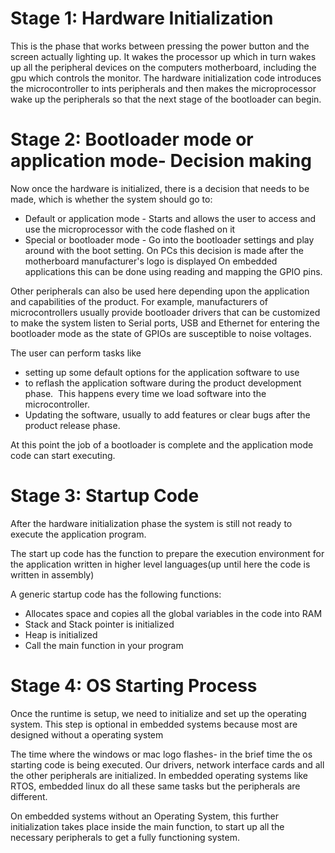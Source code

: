 
# Stage 1: Hardware Initialization

This is the phase that works between pressing the power button and the screen actually lighting up.
It wakes the processor up which in turn wakes up all the peripheral devices on the computers motherboard, including the gpu which controls the monitor. 
The hardware initialization code introduces the microcontroller to ints peripherals and then makes the microprocessor wake up the peripherals so that the next stage of the bootloader can begin.

# Stage 2: Bootloader mode or application mode- Decision making


Now once the hardware is initialized, there is a decision that needs to be made, which is whether the system should go to:
- Default or application mode - Starts and allows the user to access and use the microprocessor with the code flashed on it
- Special or bootloader mode - Go into the bootloader settings and play around with the boot setting.
On PCs this decision is made after the motherboard manufacturer's logo is displayed
On embedded applications this can be done using reading and mapping the GPIO pins.

Other peripherals can also be used here depending upon the application and capabilities of the product. For example, manufacturers of microcontrollers usually provide bootloader drivers that can be customized to make the system listen to Serial ports, USB and Ethernet for entering the bootloader mode as the state of GPIOs are susceptible to noise voltages.

The user can perform tasks like

- setting up some default options for the application software to use
- to reflash the application software during the product development phase.  This happens every time we load software into the microcontroller.
- Updating the software, usually to add features or clear bugs after the product release phase.

At this point the job of a bootloader is complete and the application mode code can start executing.

# Stage 3: Startup Code

After the hardware initialization phase the system is still not ready to execute the application program.

The start up code has the function to prepare the execution environment for the application written in higher level languages(up until here the code is written in assembly)

A generic startup code has the following functions:
- Allocates space and copies all the global variables in the code into RAM
- Stack and Stack pointer is initialized
- Heap is initialized
- Call the main function in your program

# Stage 4: OS Starting Process

Once the runtime is setup, we need to initialize and set up the operating system. This step is optional in embedded systems because most are designed without a operating system

The time where the windows or mac logo flashes- in the brief time the os starting code is being executed.
Our drivers, network interface cards and all the other peripherals are initialized.
In embedded operating systems like RTOS, embedded linux do all these same tasks but the peripherals are different.

On embedded systems without an Operating System, this further initialization takes place inside the main function, to start up all the necessary peripherals to get a fully functioning system.

